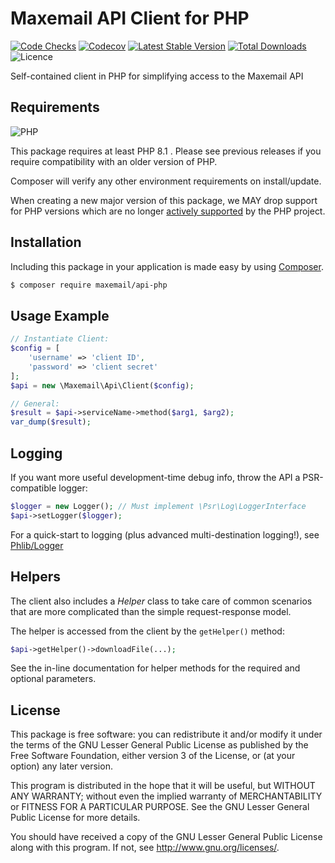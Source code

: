 # Maxemail API Client for PHP

[![Code Checks](https://img.shields.io/github/actions/workflow/status/maxemail/api-php/code-checks.yml?logo=github)](https://github.com/maxemail/api-php/actions/workflows/code-checks.yml)
[![Codecov](https://img.shields.io/codecov/c/github/maxemail/api-php.svg?logo=codecov)](https://codecov.io/gh/maxemail/api-php)
[![Latest Stable Version](https://img.shields.io/packagist/v/maxemail/api-php.svg?logo=packagist)](https://packagist.org/packages/maxemail/api-php)
[![Total Downloads](https://img.shields.io/packagist/dt/maxemail/api-php.svg?logo=packagist)](https://packagist.org/packages/maxemail/api-php)
![Licence](https://img.shields.io/github/license/maxemail/api-php.svg)

Self-contained client in PHP for simplifying access to the Maxemail API

## Requirements

![PHP](https://img.shields.io/badge/php-%5E8.1-brightgreen.svg)

This package requires at least PHP 8.1 . Please see previous releases if you
require compatibility with an older version of PHP.

Composer will verify any other environment requirements on install/update.

When creating a new major version of this package, we MAY drop support for PHP
versions which are no longer
[actively supported](https://php.net/supported-versions.php) by the PHP project.


## Installation

Including this package in your application is made easy by using
[Composer](https://getcomposer.org).

```sh
$ composer require maxemail/api-php
```

## Usage Example

```php
// Instantiate Client:
$config = [
    'username' => 'client ID',
    'password' => 'client secret'
];
$api = new \Maxemail\Api\Client($config);

// General:
$result = $api->serviceName->method($arg1, $arg2);
var_dump($result);
```

## Logging

If you want more useful development-time debug info, throw the API a PSR-compatible logger:

```php
$logger = new Logger(); // Must implement \Psr\Log\LoggerInterface
$api->setLogger($logger);
```

For a quick-start to logging (plus advanced multi-destination logging!), see [Phlib/Logger](https://github.com/phlib/logger)

## Helpers

The client also includes a *Helper* class to take care of common scenarios that
are more complicated than the simple request-response model.

The helper is accessed from the client by the `getHelper()` method:

```php
$api->getHelper()->downloadFile(...);
```

See the in-line documentation for helper methods for the required and optional
parameters.

## License

This package is free software: you can redistribute it and/or modify
it under the terms of the GNU Lesser General Public License as published by
the Free Software Foundation, either version 3 of the License, or
(at your option) any later version.

This program is distributed in the hope that it will be useful,
but WITHOUT ANY WARRANTY; without even the implied warranty of
MERCHANTABILITY or FITNESS FOR A PARTICULAR PURPOSE.  See the
GNU Lesser General Public License for more details.

You should have received a copy of the GNU Lesser General Public License
along with this program.  If not, see <http://www.gnu.org/licenses/>.
